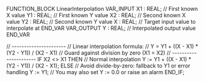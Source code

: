 FUNCTION_BLOCK LinearInterpolation
VAR_INPUT
    X1 : REAL;   // First known X value
    Y1 : REAL;   // First known Y value
    X2 : REAL;   // Second known X value
    Y2 : REAL;   // Second known Y value
    X  : REAL;   // Target input value to interpolate at
END_VAR
VAR_OUTPUT
    Y : REAL;    // Interpolated output value
END_VAR

// ----------------------
// Linear interpolation formula:
// Y = Y1 + ((X - X1) * (Y2 - Y1)) / (X2 - X1)
// Guard against division by zero (X1 = X2)
// ----------------------
IF X2 <> X1 THEN
    // Normal interpolation
    Y := Y1 + ((X - X1) * (Y2 - Y1)) / (X2 - X1);
ELSE
    // Avoid divide-by-zero: fallback to Y1 or error handling
    Y := Y1; // You may also set Y := 0.0 or raise an alarm
END_IF;

